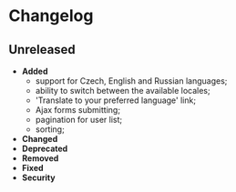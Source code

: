 # Changelog

## Unreleased
- **Added**
    - support for Czech, English and Russian languages;
    - ability to switch between the available locales;
    - 'Translate to your preferred language' link;
    - Ajax forms submitting;
    - pagination for user list;
    - sorting;
- **Changed**
- **Deprecated**
- **Removed**
- **Fixed**
- **Security**
